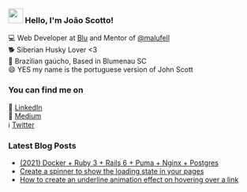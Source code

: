 ### <img src="https://media.giphy.com/media/hvRJCLFzcasrR4ia7z/giphy.gif" width="30px"> Hello, I'm João Scotto! 

💻 Web Developer at [Blu](https://github.com/Pagnet) and Mentor of [@malufell](https://github.com/malufell) <br>
:dog2: Siberian Husky Lover <3 <br>
🏡 Brazilian gaúcho, Based in Blumenau SC <br>
😄 YES my name is the portuguese version of John Scott 

### You can find me on

:construction_worker: [LinkedIn](https://www.linkedin.com/in/joaoscotto/) <br>
:memo: [Medium](https://medium.com/@scotto) <br>
:information_source: [Twitter](https://twitter.com/joaoscotto)

### Latest Blog Posts

- [(2021) Docker + Ruby 3 + Rails 6 + Puma + Nginx + Postgres](https://scotto.medium.com/2021-docker-ruby-3-rails-6-puma-nginx-postgres-d84c95f68637)
- [Create a spinner to show the loading state in your pages](https://scotto.medium.com/create-a-spinner-to-show-the-loading-state-in-your-pages-7f56cfa0f256)
- [How to create an underline animation effect on hovering over a link](https://scotto.medium.com/how-to-create-an-underline-animation-effect-on-hovering-over-a-link-71a25665d080)
